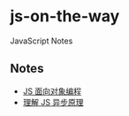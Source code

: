 # js-on-the-way
JavaScript Notes

## Notes

* [JS 面向对象编程](./docs/OOP.md)
* [理解 JS 异步原理](./docs/js-asynchronous.md)